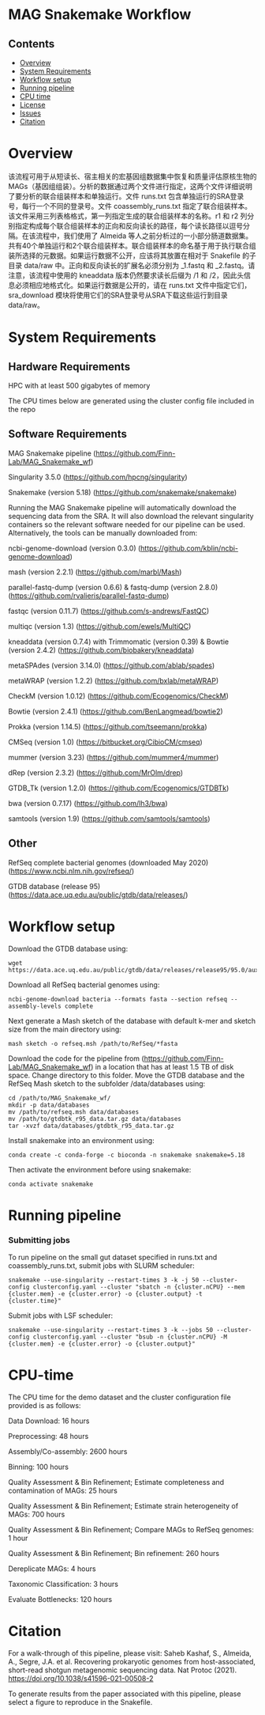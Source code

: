 # MAG Snakemake Workflow


## Contents

- [Overview](#overview)
- [System Requirements](#system-requirements)
- [Workflow setup](#Workflow-setup)
- [Running pipeline](#running-pipeline)
- [CPU time](#CPU-time)
- [License](./LICENSE)
- [Issues](https://github.com/Finn-Lab/MAG_Snakemake_wf/issues)
- [Citation](#citation)

# Overview

该流程可用于从短读长、宿主相关的宏基因组数据集中恢复和质量评估原核生物的MAGs（基因组组装）。分析的数据通过两个文件进行指定，这两个文件详细说明了要分析的联合组装样本和单独运行。文件 runs.txt 包含单独运行的SRA登录号，每行一个不同的登录号。文件 coassembly_runs.txt 指定了联合组装样本。该文件采用三列表格格式，第一列指定生成的联合组装样本的名称。r1 和 r2 列分别指定构成每个联合组装样本的正向和反向读长的路径，每个读长路径以逗号分隔。在该流程中，我们使用了 Almeida 等人之前分析过的一小部分肠道数据集。共有40个单独运行和2个联合组装样本。联合组装样本的命名基于用于执行联合组装所选择的元数据。如果运行数据不公开，应该将其放置在相对于 Snakefile 的子目录 data/raw 中。正向和反向读长的扩展名必须分别为 _1.fastq 和 _2.fastq。请注意，该流程中使用的 kneaddata 版本仍然要求读长后缀为 /1 和 /2，因此头信息必须相应地格式化。如果运行数据是公开的，请在 runs.txt 文件中指定它们，sra_download 模块将使用它们的SRA登录号从SRA下载这些运行到目录 data/raw。

# System Requirements

## Hardware Requirements

HPC with at least 500 gigabytes of memory

The CPU times below are generated using the cluster config file included in the repo

## Software Requirements

MAG Snakemake pipeline (https://github.com/Finn-Lab/MAG_Snakemake_wf)

Singularity 3.5.0 (https://github.com/hpcng/singularity)

Snakemake (version 5.18) (https://github.com/snakemake/snakemake) 

Running the MAG Snakemake pipeline will automatically download the sequencing data from the SRA. It will also download the relevant singularity containers so the relevant software needed for our pipeline can be used. Alternatively, the tools can be manually downloaded from:

ncbi-genome-download (version 0.3.0) (https://github.com/kblin/ncbi-genome-download)

mash (version 2.2.1) (https://github.com/marbl/Mash)

parallel-fastq-dump (version 0.6.6) & fastq-dump (version 2.8.0) (https://github.com/rvalieris/parallel-fastq-dump)

fastqc (version 0.11.7) (https://github.com/s-andrews/FastQC)

multiqc (version 1.3) (https://github.com/ewels/MultiQC)

kneaddata (version 0.7.4) with Trimmomatic (version 0.39) & Bowtie (version 2.4.2) (https://github.com/biobakery/kneaddata)

metaSPAdes (version 3.14.0) (https://github.com/ablab/spades)

metaWRAP (version 1.2.2) (https://github.com/bxlab/metaWRAP)

CheckM (version 1.0.12) (https://github.com/Ecogenomics/CheckM)

Bowtie (version 2.4.1) (https://github.com/BenLangmead/bowtie2)

Prokka (version 1.14.5) (https://github.com/tseemann/prokka)

CMSeq (version 1.0) (https://bitbucket.org/CibioCM/cmseq)

mummer (version 3.23) (https://github.com/mummer4/mummer)

dRep (version 2.3.2) (https://github.com/MrOlm/drep)

GTDB_Tk (version 1.2.0) (https://github.com/Ecogenomics/GTDBTk)

bwa (version 0.7.17) (https://github.com/lh3/bwa)

samtools (version 1.9) (https://github.com/samtools/samtools) 

## Other

RefSeq complete bacterial genomes (downloaded May 2020) (https://www.ncbi.nlm.nih.gov/refseq/)

GTDB database (release 95) (https://data.ace.uq.edu.au/public/gtdb/data/releases/) 


# Workflow setup


Download the GTDB database using:
```
wget https://data.ace.uq.edu.au/public/gtdb/data/releases/release95/95.0/auxillary_files/gtdbtk_r95_data.tar.gz
```

Download all RefSeq bacterial genomes using:
```
ncbi-genome-download bacteria --formats fasta --section refseq --assembly-levels complete
```
Next generate a Mash sketch of the database with default k-mer and sketch size from the main directory using:

```
mash sketch -o refseq.msh /path/to/RefSeq/*fasta
```

Download the code for the pipeline from (https://github.com/Finn-Lab/MAG_Snakemake_wf) in a location that has at least 1.5 TB of disk space. Change directory to this folder. Move the GTDB database and the RefSeq Mash sketch to the subfolder /data/databases using:

```
cd /path/to/MAG_Snakemake_wf/
mkdir -p data/databases
mv /path/to/refseq.msh data/databases
mv /path/to/gtdbtk_r95_data.tar.gz data/databases
tar -xvzf data/databases/gtdbtk_r95_data.tar.gz
```

Install snakemake into an environment using:

```
conda create -c conda-forge -c bioconda -n snakemake snakemake=5.18
```

Then activate the environment before using snakemake: 
```
conda activate snakemake
```


# Running pipeline 

### Submitting jobs

To run pipeline on the small gut dataset specified in runs.txt and coassembly_runs.txt, submit jobs with SLURM scheduler:
```
snakemake --use-singularity --restart-times 3 -k -j 50 --cluster-config clusterconfig.yaml --cluster "sbatch -n {cluster.nCPU} --mem {cluster.mem} -e {cluster.error} -o {cluster.output} -t {cluster.time}"
```

Submit jobs with LSF scheduler:
```
snakemake --use-singularity --restart-times 3 -k --jobs 50 --cluster-config clusterconfig.yaml --cluster "bsub -n {cluster.nCPU} -M {cluster.mem} -e {cluster.error} -o {cluster.output}"
```

# CPU-time

The CPU time for the demo dataset and the cluster configuration file provided is as follows:

Data Download: 16 hours

Preprocessing: 48 hours 

Assembly/Co-assembly:  2600 hours

Binning: 100 hours 

Quality Assessment & Bin Refinement; Estimate completeness and contamination of MAGs: 25 hours

Quality Assessment & Bin Refinement; Estimate strain heterogeneity of MAGs: 700 hours

Quality Assessment & Bin Refinement; Compare MAGs to RefSeq genomes: 1 hour

Quality Assessment & Bin Refinement; Bin refinement: 260 hours

Dereplicate MAGs: 4 hours

Taxonomic Classification: 3 hours

Evaluate Bottlenecks: 120 hours




# Citation
For a walk-through of this pipeline, please visit: 
Saheb Kashaf, S., Almeida, A., Segre, J.A. et al. Recovering prokaryotic genomes from host-associated, short-read shotgun metagenomic sequencing data. Nat Protoc (2021). https://doi.org/10.1038/s41596-021-00508-2

To generate results from the paper associated with this pipeline, please select a figure to reproduce in the Snakefile.




